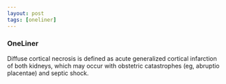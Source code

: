 ```yaml
---
layout: post
tags: [oneliner]
---
```



### OneLiner

Diffuse cortical necrosis is defined as acute generalized cortical infarction of both kidneys, which may occur with obstetric catastrophes (eg, abruptio placentae) and septic shock.
